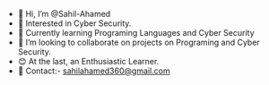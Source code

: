 - 👋 Hi, I’m @Sahil-Ahamed
- 👀 Interested in Cyber Security.
- 🌱 Currently learning Programing Languages and Cyber Security
- 💞️ I’m looking to collaborate on projects on Programing and Cyber Security.
- 😊 At the last, an Enthusiastic Learner.
- 📧 Contact:- sahilahamed360@gmail.com

<!---
Sahil-Ahamed/Sahil-Ahamed is a ✨ special ✨ repository because its `README.md` (this file) appears on your GitHub profile.
You can click the Preview link to take a look at your changes.
--->
